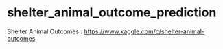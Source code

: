 # shelter_animal_outcome_prediction

Shelter Animal Outcomes : https://www.kaggle.com/c/shelter-animal-outcomes
